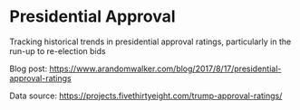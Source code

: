 # Presidential Approval  

Tracking historical trends in presidential approval ratings, particularly in the run-up to re-election bids   

Blog post: https://www.arandomwalker.com/blog/2017/8/17/presidential-approval-ratings   

Data source: https://projects.fivethirtyeight.com/trump-approval-ratings/  



